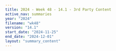 ```yaml
---
title: 2024 - Week 48 - 14.1 - 3rd Party Content
active_nav: summaries
year: "2024"
filename: "wk48"
version: "14.1"
start_date: "2024-11-25"
end_date: "2024-12-01"
layout: "summary_content"
---
```

